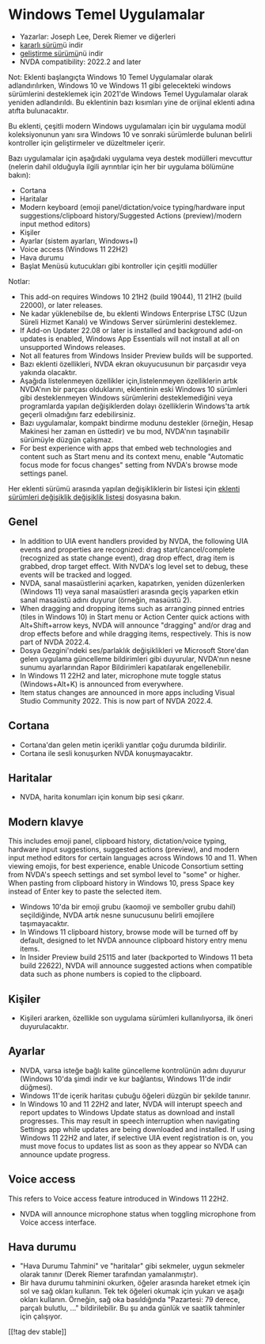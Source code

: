# Windows Temel Uygulamalar #

* Yazarlar: Joseph Lee, Derek Riemer ve diğerleri
* [kararlı sürüm][1]ü indir
* [geliştirme sürümü][2]nü indir
* NVDA compatibility: 2022.2 and later

Not: Eklenti başlangıçta Windows 10 Temel Uygulamalar olarak
adlandırılırken, Windows 10 ve Windows 11 gibi gelecekteki windows
sürümlerini desteklemek için 2021'de Windows Temel Uygulamalar olarak
yeniden adlandırıldı. Bu eklentinin bazı kısımları yine de orijinal eklenti
adına atıfta bulunacaktır.

Bu eklenti, çeşitli modern Windows uygulamaları için bir uygulama modül
koleksiyonunun yanı sıra Windows 10 ve sonraki sürümlerde bulunan belirli
kontroller için geliştirmeler ve düzeltmeler içerir.

Bazı uygulamalar için aşağıdaki uygulama veya destek modülleri  mevcuttur
(nelerin dahil olduğuyla ilgili ayrıntılar için her bir uygulama bölümüne
bakın):

* Cortana
* Haritalar
* Modern keyboard (emoji panel/dictation/voice typing/hardware input
  suggestions/clipboard history/Suggested Actions (preview)/modern input
  method editors)
* Kişiler
* Ayarlar (sistem ayarları, Windows+I)
* Voice access (Windows 11 22H2)
* Hava durumu
* Başlat Menüsü kutucukları gibi kontroller için çeşitli modüller

Notlar:

* This add-on requires Windows 10 21H2 (build 19044), 11 21H2 (build 22000),
  or later releases.
* Ne kadar yüklenebilse de, bu eklenti Windows Enterprise LTSC (Uzun Süreli
  Hizmet Kanalı) ve Windows Server sürümlerini desteklemez.
* If Add-on Updater 22.08 or later is installed and background add-on
  updates is enabled, Windows App Essentials will not install at all on
  unsupported Windows releases.
* Not all features from Windows Insider Preview builds will be supported.
* Bazı eklenti özellikleri, NVDA ekran okuyucusunun bir parçasıdır veya
  yakında olacaktır.
* Aşağıda listelenmeyen özellikler için,listelenmeyen özelliklerin artık
  NVDA'nın bir parçası olduklarını, eklentinin eski Windows 10 sürümleri
  gibi desteklenmeyen Windows sürümlerini desteklemediğini veya programlarda
  yapılan değişiklerden dolayı özelliklerin Windows'ta artık geçerli
  olmadığını farz edebilirsiniz.
* Bazı uygulamalar, kompakt bindirme modunu destekler (örneğin, Hesap
  Makinesi her zaman en üsttedir) ve bu mod, NVDA'nın taşınabilir sürümüyle
  düzgün çalışmaz.
* For best experience with apps that embed web technologies and content such
  as Start menu and its context menu, enable "Automatic focus mode for focus
  changes" setting from NVDA's browse mode settings panel.

Her eklenti sürümü arasında yapılan değişikliklerin bir listesi için
[eklenti sürümleri değişiklik değişiklik listesi][3] dosyasına bakın.

## Genel

* In addition to UIA event handlers provided by NVDA, the following UIA
  events and properties are recognized: drag start/cancel/complete
  (recognized as state change event), drag drop effect, drag item is
  grabbed, drop target effect. With NVDA's log level set to debug, these
  events will be tracked and logged.
* NVDA, sanal masaüstlerini açarken, kapatırken, yeniden düzenlerken
  (Windows 11) veya sanal masaüstleri arasında geçiş yaparken etkin sanal
  masaüstü adını duyurur (örneğin, masaüstü 2).
* When dragging and dropping items such as arranging pinned entries (tiles
  in Windows 10) in Start menu or Action Center quick actions with
  Alt+Shift+arrow keys, NVDA will announce "dragging" and/or drag and drop
  effects before and while dragging items, respectively. This is now part of
  NVDA 2022.4.
* Dosya Gezgini'ndeki ses/parlaklık değişiklikleri ve Microsoft Store'dan
  gelen uygulama güncelleme bildirimleri gibi duyurular, NVDA'nın nesne
  sunumu ayarlarından Rapor Bildirimleri kapatılarak engellenebilir.
* In Windows 11 22H2 and later, microphone mute toggle status
  (Windows+Alt+K) is announced from everywhere.
* Item status changes are announced in more apps including Visual Studio
  Community 2022. This is now part of NVDA 2022.4.

## Cortana

* Cortana'dan gelen metin içerikli yanıtlar çoğu durumda bildirilir.
* Cortana ile sesli konuşurken NVDA konuşmayacaktır.

## Haritalar

* NVDA, harita konumları için konum bip sesi çıkarır.

## Modern klavye

This includes emoji panel, clipboard history, dictation/voice typing,
hardware input suggestions, suggested actions (preview), and modern input
method editors for certain languages across Windows 10 and 11. When viewing
emojis, for best experience, enable Unicode Consortium setting from NVDA's
speech settings and set symbol level to "some" or higher. When pasting from
clipboard history in Windows 10, press Space key instead of Enter key to
paste the selected item.

* Windows 10'da bir emoji grubu (kaomoji ve semboller grubu dahil)
  seçildiğinde, NVDA artık nesne sunucusunu belirli emojilere
  taşımayacaktır.
* In Windows 11 clipboard history, browse mode will be turned off by
  default, designed to let NVDA announce clipboard history entry menu items.
* In Insider Preview build 25115 and later (backported to Windows 11 beta
  build 22622), NVDA will announce suggested actions when compatible data
  such as phone numbers is copied to the clipboard.

## Kişiler

* Kişileri ararken, özellikle son uygulama sürümleri kullanılıyorsa, ilk
  öneri duyurulacaktır.

## Ayarlar

* NVDA, varsa isteğe bağlı kalite güncelleme kontrolünün adını duyurur
  (Windows 10'da şimdi indir ve kur bağlantısı, Windows 11'de indir
  düğmesi).
* Windows 11'de içerik haritası çubuğu öğeleri düzgün bir şekilde tanınır.
* In Windows 10 and 11 22H2 and later, NVDA will interupt speech and report
  updates to Windows Update status as download and install progresses. This
  may result in speech interruption when navigating Settings app while
  updates are being downloaded and installed. If using Windows 11 22H2 and
  later, if selective UIA event registration is on, you must move focus to
  updates list as soon as they appear so NVDA can announce update progress.

## Voice access

This refers to Voice access feature introduced in Windows 11 22H2.

* NVDA will announce microphone status when toggling microphone from Voice
  access interface.

## Hava durumu

* "Hava Durumu Tahmini" ve "haritalar" gibi sekmeler, uygun sekmeler olarak
  tanınır (Derek Riemer tarafından yamalanmıştır).
* Bir hava durumu tahminini okurken, öğeler arasında hareket etmek için sol
  ve sağ okları kullanın. Tek tek öğeleri okumak için yukarı ve aşağı okları
  kullanın. Örneğin, sağ oka basıldığında "Pazartesi: 79 derece, parçalı
  bulutlu, ..." bildirilebilir. Bu şu anda günlük ve saatlik tahminler için
  çalışıyor.

[[!tag dev stable]]

[1]: https://addons.nvda-project.org/files/get.php?file=w10

[2]: https://addons.nvda-project.org/files/get.php?file=w10-dev

[3]: https://github.com/josephsl/wintenapps/wiki/w10changelog
